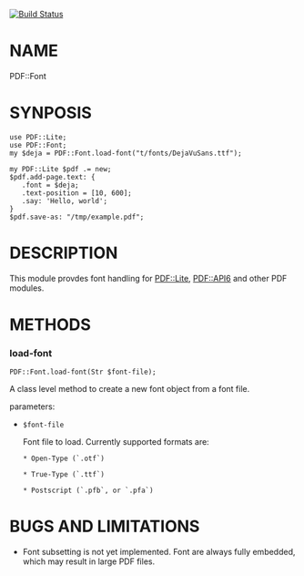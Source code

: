 [![Build Status](https://travis-ci.org/p6-pdf/PDF-Font-p6.svg?branch=master)](https://travis-ci.org/p6-pdf/PDF-Font-p6)

NAME
====

PDF::Font

SYNPOSIS
========

    use PDF::Lite;
    use PDF::Font;
    my $deja = PDF::Font.load-font("t/fonts/DejaVuSans.ttf");

    my PDF::Lite $pdf .= new;
    $pdf.add-page.text: {
       .font = $deja;
       .text-position = [10, 600];
       .say: 'Hello, world';
    }
    $pdf.save-as: "/tmp/example.pdf";

DESCRIPTION
===========

This module provdes font handling for [PDF::Lite](PDF::Lite), [PDF::API6](PDF::API6) and other PDF modules.

METHODS
=======

### load-font

    PDF::Font.load-font(Str $font-file);

A class level method to create a new font object from a font file.

parameters:

  * `$font-file`

    Font file to load. Currently supported formats are:

        * Open-Type (`.otf`)

        * True-Type (`.ttf`)

        * Postscript (`.pfb`, or `.pfa`)

BUGS AND LIMITATIONS
====================

  * Font subsetting is not yet implemented. Font are always fully embedded, which may result in large PDF files.

